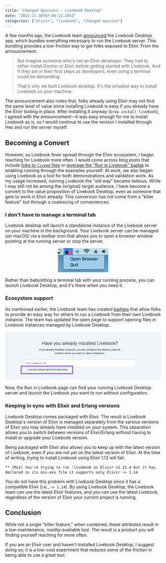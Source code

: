 ```yaml
---
title: "Changed Opinions - Livebook Desktop"
date: "2022-11-30T07:08:13.265Z"
categories: ["elixir", "livebook", "changed opinion"]
---
```


A few months ago, the Livebook team [announced](https://news.livebook.dev/introducing-the-livebook-desktop-app-4C8dpu) the Livebook Desktop app, which bundles everything necessary to run the Livebook server. This bundling provides a low-friction way to get folks exposed to Elixir. From the announcement:

> But imagine someone who's not an Elixir developer. They had to either install Docker or Elixir before getting started with Livebook. And if they are in their first steps as developers, even using a terminal could be demanding.
>
> That's why we built Livebook desktop. It's the simplest way to install Livebook on your machine.

The announcement also notes that, folks already using Elixir may not find the same level of value since installing Livebook is easy if you already have the Elixir tooling in place. After installing it anyway (`brew install livebook`), I agreed with the announcement—it was easy enough for me to install Livebook as is, so I would continue to use the version I installed through Hex and run the server myself.

## Becoming a Convert

However, as Livebook fever spread through the Elixir ecosystem, I began reaching for Livebook more often. I would come across blog posts that include [links to `livemd` files](https://www.strangeleaflet.com/strange-leaflet-about-elixir-page1) or [leverage the "Run in Livebook" badge](https://livebook.dev/run?url=https%3A%2F%2Fgithub.com%2Fhugobarauna%2Flivebook-notebooks%2Fblob%2Fmain%2Fwhats_new_in_livebook_v07.livemd) to enabling running through the examples yourself. At work, we also began using Livebook as a tool for both demonstrations and validation work. As my usage increased, running Livebook the "old way" became tedious. While I may still not be among the (original) target audience, I have become a convert to the value proposition of Livebook Desktop, even as someone that gets to work in Elixir already. This conversion has not come from a "killer feature" but through a coalescing of conveniences.

### I don't have to manage a terminal tab

Livebook desktop will launch a standalone instance of the Livebook server on your machine in the background. Your Livebook server can be managed (on macOS) via a toolbar icon that allows you to open a browser window pointing at the running server or stop the server.

  <center>
    <img src="./livebook-desktop-macos-toolbar.png" alt="Livebook Desktop macOS toolbar" lazy />
  </center>

Rather than babysitting a terminal tab with your running process, you can launch Livebook Desktop, and it's there when you need it.

### Ecosystem support

As mentioned earlier, the Livebook team has created [badges](https://livebook.dev/badge) that allow folks to provide an easy way for others to run a Livebook from their own Livebook instance. The team has updated the open page to support opening files in Livebook instances managed by Livebook Desktop.

  <center>
    <img src="./badge-launch-page.png" alt="open in Livebook Desktop option on Run in Livebook page" lazy />
  </center>

Now, the Run in Livebook page can find your running Livebook Desktop server and launch the Livebook you want to run without configuration.

### Keeping in sync with Elixir and Erlang versions

Livebook Desktop comes packaged with Elixir. The result is Livebook Desktop's version of Elixir is managed separately from the various versions of Elixir you may already have installed on your system. This separation allows you to switch between versions of Elixir/Erlang without having to install or upgrade your Livebook version.

Being packaged with Elixir also allows you to keep up with the latest version of Livebook, even if you are not yet on the latest version of Elixir. At the time of writing, trying to install Livebook using Elixir 1.13 will fail:

```
** (Mix) You're trying to run :livebook on Elixir v1.13.4 but it has declared in its mix.exs file it supports only Elixir ~> 1.14
```

You do not have this problem with Livebook Desktop since it has a compatible Elixir (i.e., `~> 1.14`). By using Livebook Desktop, the Livebook team can use the latest Elixir features, and you can use the latest Livebook, regardless of the version of Elixir your current project is running.

## Conclusion

While not a single "killer feature," when combined, these attributes result in a low-maintenance, readily-available tool. The result is a product you will finding yourself reaching for more often.

If you are an Elixir user and haven't installed Livebook Desktop, I suggest doing so; it is a low-cost experiment that reduces some of the friction in being able to use a great tool.
